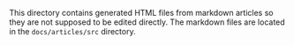 This directory contains generated HTML files from markdown articles so they are not supposed to be edited directly. The markdown files are located in the `docs/articles/src` directory.
